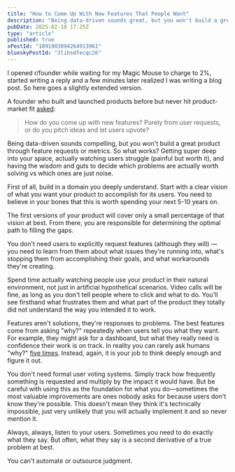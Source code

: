 ```yaml
---
title: "How to Come Up With New Features That People Want"
description: "Being data-driven sounds great, but you won't build a great product through feature requests. Here's what actually works."
pubDate: 2025-02-18 17:25Z
type: "article"
published: true
xPostId: "1891903894264913961"
blueskyPostId: "3lihsdfecqc26"
---
```


I opened r/founder while waiting for my Magic Mouse to charge to 2%, started writing a reply and a few minutes later realized I was writing a blog post. So here goes a slightly extended version.

A founder who built and launched products before but never hit product-market fit [asked](https://www.reddit.com/r/founder/comments/1ip3w2e/give_me_advice_in_building_feedback_loop/):

> How do you come up with new features? Purely from user requests, or do you pitch ideas and let users upvote?

Being data-driven sounds compelling, but you won't build a great product through feature requests or metrics. So what works? Getting super deep into your space, actually watching users struggle (painful but worth it), and having the wisdom and guts to decide which problems are actually worth solving vs which ones are just noise.

First of all, build in a domain you deeply understand. Start with a clear vision of what you want your product to accomplish for its users. You need to believe in your bones that this is worth spending your next 5-10 years on.

The first versions of your product will cover only a small percentage of that vision at best. From there, you are responsible for determining the optimal path to filling the gaps.

You don't need users to explicitly request features (although they will) — you need to learn from them about what issues they're running into, what's stopping them from accomplishing their goals, and what workarounds they're creating.

Spend time actually watching people use your product in their natural environment, not just in artificial hypothetical scenarios. Video calls will be fine, as long as you don't tell people where to click and what to do. You'll see firsthand what frustrates them and what part of the product they totally did not understand the way you intended it to work.

Features aren't solutions, they're responses to problems. The best features come from asking "why?" repeatedly when users tell you what they want. For example, they might ask for a dashboard, but what they really need is confidence their work is on track. In reality you can rarely ask humans "why?" [five times](https://en.wikipedia.org/wiki/Five_whys). Instead, again, it is your job to think deeply enough and figure it out.

You don't need formal user voting systems. Simply track how frequently something is requested and multiply by the impact it would have. But be careful with using this as the foundation for what you do—sometimes the most valuable improvements are ones nobody asks for because users don't know they're possible. This doesn't mean they think it's technically impossible, just very unlikely that you will actually implement it and so never mention it.

Always, always, listen to your users. Sometimes you need to do exactly what they say. But often, what they say is a second derivative of a true problem at best.

You can't automate or outsource judgment.
